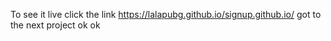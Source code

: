 To see it live click the link https://lalapubg.github.io/signup.github.io/ 
got to the next project
ok 
ok
